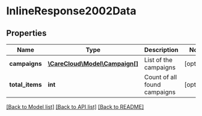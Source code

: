 # InlineResponse2002Data

## Properties
Name | Type | Description | Notes
------------ | ------------- | ------------- | -------------
**campaigns** | [**\CareCloud\Model\Campaign[]**](Campaign.md) | List of the campaigns | [optional] 
**total_items** | **int** | Count of all found campaigns | [optional] 

[[Back to Model list]](../../README.md#documentation-for-models) [[Back to API list]](../../README.md#documentation-for-api-endpoints) [[Back to README]](../../README.md)


